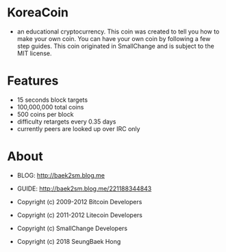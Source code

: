 # KoreaCoin
- an educational cryptocurrency. This coin was created to tell you how to make your own coin. You can have your own coin by following a few step guides. This coin originated in SmallChange and is subject to the MIT license.

# Features
- 15 seconds block targets
- 100,000,000 total coins
- 500 coins per block
- difficulty retargets every 0.35 days
- currently peers are looked up over IRC only

# About
- BLOG: http://baek2sm.blog.me
- GUIDE: http://baek2sm.blog.me/221188344843

- Copyright (c) 2009-2012 Bitcoin Developers
- Copyright (c) 2011-2012 Litecoin Developers
- Copyright (c) SmallChange Developers
- Copyright (c) 2018 SeungBaek Hong
